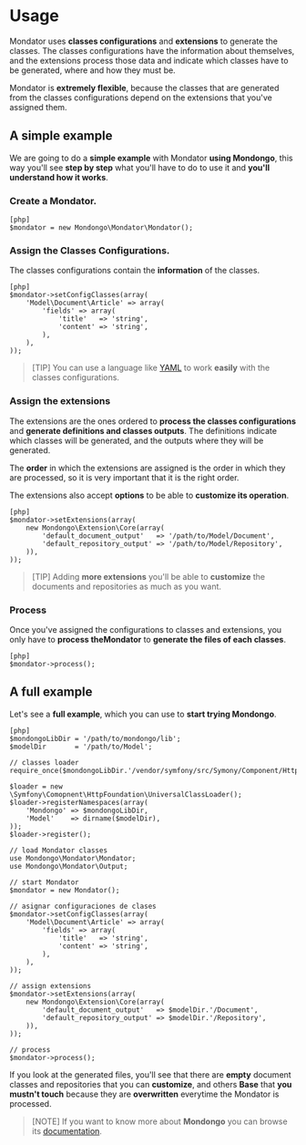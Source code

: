 Usage
=====

Mondator uses **classes configurations** and **extensions** to generate the
classes. The classes configurations have the information about themselves, and
the extensions process those data and indicate which classes have to be generated,
where and how they must be.

Mondator is **extremely flexible**, because the classes that are generated from
the classes configurations depend on the extensions that you've assigned them.

A simple example
----------------

We are going to do a **simple example** with Mondator **using Mondongo**, this way you'll
see **step by step** what you'll have to do to use it and
**you'll understand how it works**.

### Create a Mondator.

    [php]
    $mondator = new Mondongo\Mondator\Mondator();

### Assign the Classes Configurations.

The classes configurations contain the **information** of the classes.

    [php]
    $mondator->setConfigClasses(array(
        'Model\Document\Article' => array(
            'fields' => array(
                'title'   => 'string',
                'content' => 'string',
            ),
        ),
    ));

>[TIP]
>You can use a language like [YAML](http://www.yaml.org) to work
>**easily** with the classes configurations.

### Assign the extensions

The extensions are the ones ordered to **process the classes configurations** and
**generate definitions and classes outputs**. The definitions indicate which
classes will be generated, and the outputs where they will be generated.

The **order** in which the extensions are assigned is the order in which they are processed,
so it is very important that it is the right order.

The extensions also accept **options** to be able to
**customize its operation**.

    [php]
    $mondator->setExtensions(array(
        new Mondongo\Extension\Core(array(
            'default_document_output'   => '/path/to/Model/Document',
            'default_repository_output' => '/path/to/Model/Repository',
        )),
    ));

>[TIP]
>Adding **more extensions** you'll be able to **customize** the documents and
>repositories as much as you want.

### Process

Once you've assigned the configurations to classes and extensions, you only have to
**process theMondator** to **generate the files of each classes**.

    [php]
    $mondator->process();

A full example
------------------

Let's see a **full example**, which you can use to **start trying Mondongo**.

    [php]
    $mondongoLibDir = '/path/to/mondongo/lib';
    $modelDir       = '/path/to/Model';

    // classes loader
    require_once($mondongoLibDir.'/vendor/symfony/src/Symony/Component/HttpFoundation/UniversalClassLoader.php');

    $loader = new \Symfony\Comopnent\HttpFoundation\UniversalClassLoader();
    $loader->registerNamespaces(array(
        'Mondongo' => $mondongoLibDir,
        'Model'    => dirname($modelDir),
    ));
    $loader->register();

    // load Mondator classes
    use Mondongo\Mondator\Mondator;
    use Mondongo\Mondator\Output;

    // start Mondator
    $mondator = new Mondator();

    // asignar configuraciones de clases
    $mondator->setConfigClasses(array(
        'Model\Document\Article' => array(
            'fields' => array(
                'title'   => 'string',
                'content' => 'string',
            ),
        ),
    ));

    // assign extensions
    $mondator->setExtensions(array(
        new Mondongo\Extension\Core(array(
            'default_document_output'   => $modelDir.'/Document',
            'default_repository_output' => $modelDir.'/Repository',
        )),
    ));

    // process
    $mondator->process();

If you look at the generated files, you'll see that there are **empty** document classes and
repositories that you can **customize**, and others **Base**
that **you mustn't touch** because they are **overwritten** everytime the Mondator is processed.

>[NOTE]
>If you want to know more about **Mondongo** you can browse its
>[documentation](http://mondongo.es/documentation).
